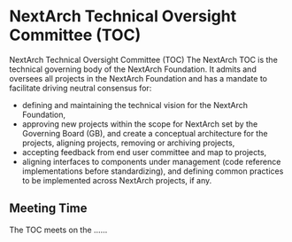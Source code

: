 # NextArch Technical Oversight Committee (TOC)
NextArch Technical Oversight Committee (TOC)
The NextArch TOC is the technical governing body of the NextArch Foundation. It admits and oversees all projects in the NextArch Foundation and has a mandate to facilitate driving neutral consensus for:

- defining and maintaining the technical vision for the NextArch Foundation,
- approving new projects within the scope for NextArch set by the Governing Board (GB), and create a conceptual architecture for the projects, aligning projects, removing or archiving projects,
- accepting feedback from end user committee and map to projects,
- aligning interfaces to components under management (code reference implementations before standardizing), and defining common practices to be implemented across NextArch projects, if any.

## Meeting Time
The TOC meets on the ……

